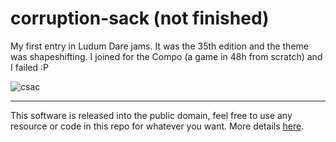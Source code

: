 # corruption-sack (not finished)
My first entry in Ludum Dare jams. It was the 35th edition and the theme was shapeshifting. I joined for the Compo (a game in 48h from scratch) and I failed :P

![csac](https://i.gyazo.com/2c5e98f8dce25c4462b1176189737f1d.png)

---

This software is released into the public domain, feel free to use any resource or code in this repo for whatever you want. More details [here](https://github.com/Lydzje/corruption-sack/blob/master/LICENSE).
